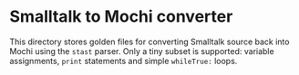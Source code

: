 # Smalltalk to Mochi converter

This directory stores golden files for converting Smalltalk source back into Mochi using the `stast` parser. Only a tiny subset is supported: variable assignments, `print` statements and simple `whileTrue:` loops.

